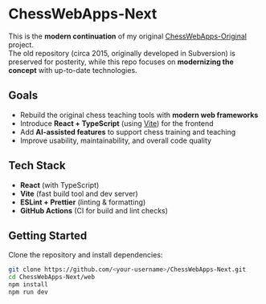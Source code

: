 # ChessWebApps-Next

This is the **modern continuation** of my original [ChessWebApps-Original](https://github.com/<your-username>/ChessWebApps_Original) project.  
The old repository (circa 2015, originally developed in Subversion) is preserved for posterity, while this repo focuses on **modernizing the concept** with up-to-date technologies.

## Goals
- Rebuild the original chess teaching tools with **modern web frameworks**  
- Introduce **React + TypeScript** (using [Vite](https://vitejs.dev/)) for the frontend  
- Add **AI-assisted features** to support chess training and teaching  
- Improve usability, maintainability, and overall code quality

## Tech Stack
- **React** (with TypeScript)
- **Vite** (fast build tool and dev server)
- **ESLint + Prettier** (linting & formatting)
- **GitHub Actions** (CI for build and lint checks)

## Getting Started
Clone the repository and install dependencies:

```bash
git clone https://github.com/<your-username>/ChessWebApps-Next.git
cd ChessWebApps-Next/web
npm install
npm run dev
